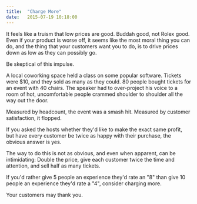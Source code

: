 ```yaml
---
title:  "Charge More"
date:   2015-07-19 10:18:00
---
```


It feels like a truism that low prices are good. Buddah good, not Rolex good. Even if your product is worse off, it seems like the most moral thing you can do, and the thing that your customers want you to do, is to drive prices down as low as they can possibly go.

Be skeptical of this impulse.

A local coworking space held a class on some popular software. Tickets were $10, and they sold as many as they could. 80 people bought tickets for an event with 40 chairs. The speaker had to over-project his voice to a room of hot, uncomfortable people crammed shoulder to shoulder all the way out the door.

Measured by headcount, the event was a smash hit. Measured by customer satisfaction, it flopped.

If you asked the hosts whether they'd like to make the exact same profit, but have every customer be twice as happy with their purchase, the obvious answer is yes.

The way to do this is not as obvious, and even when apparent, can be intimidating: Double the price, give each customer twice the time and attention, and sell half as many tickets.

If you'd rather give  5 people an experience they'd rate an "8" than give 10 people an experience they'd rate a "4", consider charging more.

Your customers may thank you.